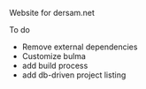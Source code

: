 Website for dersam.net

To do

- Remove external dependencies
- Customize bulma
- add build process
- add db-driven project listing
